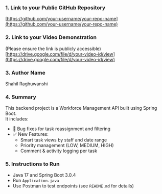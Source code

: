 ### 1. Link to your Public GitHub Repository
[https://github.com/your-username/your-repo-name](https://github.com/your-username/your-repo-name)

### 2. Link to your Video Demonstration
(Please ensure the link is publicly accessible)  
[https://drive.google.com/file/d/your-video-id/view](https://drive.google.com/file/d/your-video-id/view)

### 3. Author Name
Shahil Raghuwanshi

### 4. Summary
This backend project is a Workforce Management API built using Spring Boot.  
It includes:
- 🔧 Bug fixes for task reassignment and filtering
- ✅ New Features:
  - Smart task views by staff and date range
  - Priority management (LOW, MEDIUM, HIGH)
  - Comment & activity logging per task

### 5. Instructions to Run
- Java 17 and Spring Boot 3.0.4
- Run `Application.java`
- Use Postman to test endpoints (see `README.md` for details)
